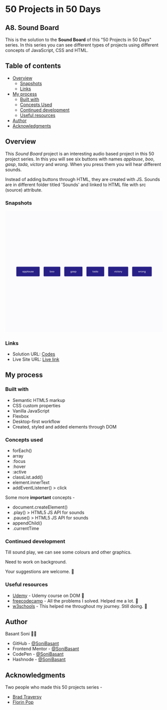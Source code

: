 # 50 Projects in 50 Days

## A8. Sound Board

This is the solution to the **Sound Board** of this "50 Projects in 50 Days" series. In this series you can see different types of projects using different concepts of JavaScript, CSS and HTML.

## Table of contents

- [Overview](#overview)
  - [Snapshots](#snapshots)
  - [Links](#links)
- [My process](#my-process)
  - [Built with](#built-with)
  - [Concepts Used](#concepts-used)
  - [Continued development](#continued-development)
  - [Useful resources](#useful-resources)
- [Author](#author)
- [Acknowledgments](#acknowledgments)

## Overview

This _Sound Board_ project is an interesting audio based project in this 50 project series. In this you will see six buttons with names _applause_, _boo_, _gasp_, _tada_, _victory_ and _wrong_. When you press them you will hear different sounds.

Instead of adding buttons through HTML, they are created with JS. Sounds are in different folder titled 'Sounds' and linked to HTML file with src (source) attribute.

### Snapshots

![Sound Board](Images/sound-board-snap-1.png)

### Links

- Solution URL: [Codes](https://github.com/SoniBasant/50-Projects-on-JS-DOM/tree/main/A8.%20Sound%20Board%20Project)
- Live Site URL: [Live link](https://sonibasant.github.io/50-Projects-on-JS-DOM/A8.%20Sound%20Board%20Project/soundBoard.html)

## My process

### Built with

- Semantic HTML5 markup
- CSS custom properties
- Vanilla JavaScript
- Flexbox
- Desktop-first workflow
- Created, styled and added elements through DOM

### Concepts used

- forEach()
- array
- :focus
- :hover
- :active
- classList.add()
- element.innerText
- addEventListener() > click

Some more **important** concepts -

- document.createElement()
- .play() > HTML5 JS API for sounds
- .pause() > HTML5 JS API for sounds
- appendChild()
- .currentTime

### Continued development

Till sound play, we can see some colours and other graphics.

Need to work on background.

Your suggestions are welcome. 🙌

### Useful resources

- [Udemy](https://www.udemy.com/course/50-projects-50-days/) - Udemy course on DOM 🤝
- [freecodecamp](https://www.freecodecamp.org/) - All the problems I solved. Helped me a lot. 🙌
- [w3schools](https://www.w3schools.com) - This helped me throughout my journey. Still doing. 🙂

## Author

Basant Soni 👨‍💻

- GitHub - [@SoniBasant](https://github.com/SoniBasant)
- Frontend Mentor - [@SoniBasant](https://www.frontendmentor.io/profile/SoniBasant)
- CodePen - [@SoniBasant](https://codepen.io/sonibasant)
- Hashnode - [@SoniBasant](https://sonibasant.hashnode.dev/)

## Acknowledgments

Two people who made this 50 projects series -

- [Brad Traversy](https://github.com/bradtraversy)
- [Florin Pop](https://github.com/florinpop17)
